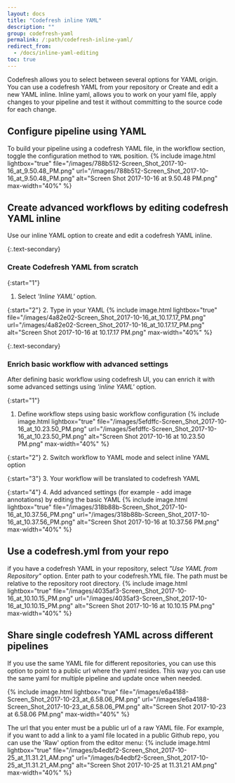 ```yaml
---
layout: docs
title: "Codefresh inline YAML"
description: ""
group: codefresh-yaml
permalink: /:path/codefresh-inline-yaml/
redirect_from:
  - /docs/inline-yaml-editing
toc: true
---
```

Codefresh allows you to select between several options for YAML origin. You can use a codefresh YAML from your repository or  Create and edit a new YAML inline.
Inline yaml, allows you to work on your yaml file, apply changes to your pipeline and test it without committing to the source code for each change.

## Configure pipeline using YAML
To build your pipeline using a codefresh YAML file, in the workflow section, toggle the configuration method to  ```YAML``` position.
{% include image.html lightbox="true" file="/images/788b512-Screen_Shot_2017-10-16_at_9.50.48_PM.png" url="/images/788b512-Screen_Shot_2017-10-16_at_9.50.48_PM.png" alt="Screen Shot 2017-10-16 at 9.50.48 PM.png" max-width="40%" %}

## Create advanced workflows by editing codefresh YAML inline
Use our inline YAML option to create and edit a codefresh YAML inline.

{:.text-secondary}
### Create Codefresh YAML from scratch
{:start="1"}
1. Select *'Inline YAML'* option.

{:start="2"}
2. Type in your YAML
{% include image.html lightbox="true" file="/images/4a82e02-Screen_Shot_2017-10-16_at_10.17.17_PM.png" url="/images/4a82e02-Screen_Shot_2017-10-16_at_10.17.17_PM.png" alt="Screen Shot 2017-10-16 at 10.17.17 PM.png" max-width="40%" %}

{:.text-secondary}
### Enrich basic workflow with advanced settings
After defining basic workflow using codefresh UI, you can enrich it with some advanced settings using *'inline YAML'* option.

{:start="1"}
1. Define workflow steps using basic workflow configuration
{% include image.html lightbox="true" file="/images/5efdffc-Screen_Shot_2017-10-16_at_10.23.50_PM.png" url="/images/5efdffc-Screen_Shot_2017-10-16_at_10.23.50_PM.png" alt="Screen Shot 2017-10-16 at 10.23.50 PM.png" max-width="40%" %}

{:start="2"}
2. Switch workflow to YAML mode and select inline YAML option

{:start="3"}
3. Your workflow will be translated to codefresh YAML

{:start="4"}
4. Add advanced settings (for example - add image annotations) by editing the basic YAML
{% include image.html lightbox="true" file="/images/318b88b-Screen_Shot_2017-10-16_at_10.37.56_PM.png" url="/images/318b88b-Screen_Shot_2017-10-16_at_10.37.56_PM.png" alt="Screen Shot 2017-10-16 at 10.37.56 PM.png" max-width="40%" %}

## Use a codefresh.yml from your repo
if you have a codefresh YAML in your repository, select *"Use YAML from Repository"* option. 
Enter path to your codefresh.YML file. The path must be relative to the repository root directory.
{% include image.html lightbox="true" file="/images/4035af3-Screen_Shot_2017-10-16_at_10.10.15_PM.png" url="/images/4035af3-Screen_Shot_2017-10-16_at_10.10.15_PM.png" alt="Screen Shot 2017-10-16 at 10.10.15 PM.png" max-width="40%" %} 

## Share single codefresh YAML across different pipelines
If you use the same YAML file for different repositories, you can use this option to point to a public url where the yaml resides. This way you can use the same yaml for multiple pipeline and update once when needed.

{% include image.html lightbox="true" file="/images/e6a4188-Screen_Shot_2017-10-23_at_6.58.06_PM.png" url="/images/e6a4188-Screen_Shot_2017-10-23_at_6.58.06_PM.png" alt="Screen Shot 2017-10-23 at 6.58.06 PM.png" max-width="40%" %}

The url that you enter must be a public url of a raw YAML file. For example, if you want to add a link to a yaml file located in a public Github repo, you can use the 'Raw' option from the editor menu:
{% include image.html lightbox="true" file="/images/b4edbf2-Screen_Shot_2017-10-25_at_11.31.21_AM.png" url="/images/b4edbf2-Screen_Shot_2017-10-25_at_11.31.21_AM.png" alt="Screen Shot 2017-10-25 at 11.31.21 AM.png" max-width="40%" %}
